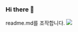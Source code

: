 ### Hi there 👋

readme.md를 조작합니다.
 <img src="https://img.shields.io/badge/Python-FFD43B?style=for-the-badge&logo=python&logoColor=blue"/>
<!--
**minhee4623/minhee4623** is a ✨ _special_ ✨ repository because its `README.md` (this file) appears on your GitHub profile.

Here are some ideas to get you started:

- 🔭 I’m currently working on ...
- 🌱 I’m currently learning ...
- 👯 I’m looking to collaborate on ...
- 🤔 I’m looking for help with ...
- 💬 Ask me about ...
- 📫 How to reach me: ...
- 😄 Pronouns: ...
- ⚡ Fun fact: ...
-->
